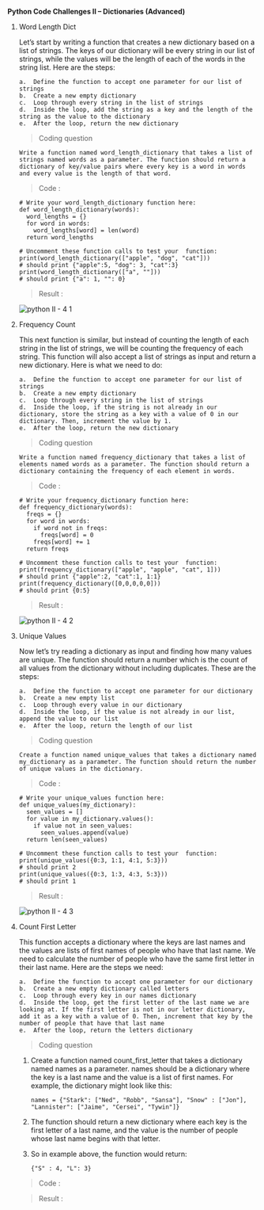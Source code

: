 **Python Code Challenges II – Dictionaries (Advanced)**

1.  Word Length Dict

    Let’s start by writing a function that creates a new dictionary based on a list of strings. The keys of our dictionary will be every string in our list of strings, while the values will be the length of each of the words in the string list. Here are the steps:

        a.  Define the function to accept one parameter for our list of strings
        b.  Create a new empty dictionary
        c.  Loop through every string in the list of strings
        d.  Inside the loop, add the string as a key and the length of the string as the value to the dictionary
        e.  After the loop, return the new dictionary

    >   Coding question

        Write a function named word_length_dictionary that takes a list of strings named words as a parameter. The function should return a dictionary of key/value pairs where every key is a word in words and every value is the length of that word.

    >   Code    :

        # Write your word_length_dictionary function here:
        def word_length_dictionary(words):
          word_lengths = {}
          for word in words:
            word_lengths[word] = len(word)
          return word_lengths

        # Uncomment these function calls to test your  function:
        print(word_length_dictionary(["apple", "dog", "cat"]))
        # should print {"apple":5, "dog": 3, "cat":3}
        print(word_length_dictionary(["a", ""]))
        # should print {"a": 1, "": 0}

    >   Result  :

    ![python II - 4 1](https://user-images.githubusercontent.com/74751990/203868526-4d4581d3-5776-4477-bff1-3c0e3348dbc6.jpg)

2.  Frequency Count

    This next function is similar, but instead of counting the length of each string in the list of strings, we will be counting the frequency of each string. This function will also accept a list of strings as input and return a new dictionary. Here is what we need to do:

        a.  Define the function to accept one parameter for our list of strings
        b.  Create a new empty dictionary
        c.  Loop through every string in the list of strings
        d.  Inside the loop, if the string is not already in our dictionary, store the string as a key with a value of 0 in our dictionary. Then, increment the value by 1.
        e.  After the loop, return the new dictionary

    >   Coding question

        Write a function named frequency_dictionary that takes a list of elements named words as a parameter. The function should return a dictionary containing the frequency of each element in words.

    >   Code    :

        # Write your frequency_dictionary function here:
        def frequency_dictionary(words):
          freqs = {}
          for word in words:
            if word not in freqs:
              freqs[word] = 0
            freqs[word] += 1
          return freqs

        # Uncomment these function calls to test your  function:
        print(frequency_dictionary(["apple", "apple", "cat", 1]))
        # should print {"apple":2, "cat":1, 1:1}
        print(frequency_dictionary([0,0,0,0,0]))
        # should print {0:5}

    >   Result  :

    ![python II - 4 2](https://user-images.githubusercontent.com/74751990/203868897-bb83bbfe-d4fd-4e3e-ab5f-e0c24dcb0ab9.jpg)

3.  Unique Values

    Now let’s try reading a dictionary as input and finding how many values are unique. The function should return a number which is the count of all values from the dictionary without including duplicates. These are the steps:

        a.  Define the function to accept one parameter for our dictionary
        b.  Create a new empty list
        c.  Loop through every value in our dictionary
        d.  Inside the loop, if the value is not already in our list, append the value to our list
        e.  After the loop, return the length of our list

    >   Coding question

        Create a function named unique_values that takes a dictionary named my_dictionary as a parameter. The function should return the number of unique values in the dictionary.

    >   Code    :

        # Write your unique_values function here:
        def unique_values(my_dictionary):
          seen_values = []
          for value in my_dictionary.values():
            if value not in seen_values:
              seen_values.append(value)
          return len(seen_values)

        # Uncomment these function calls to test your  function:
        print(unique_values({0:3, 1:1, 4:1, 5:3}))
        # should print 2
        print(unique_values({0:3, 1:3, 4:3, 5:3}))
        # should print 1

    >   Result  :

    ![python II - 4 3](https://user-images.githubusercontent.com/74751990/204062922-b4cd40fb-b7ca-46c6-8be9-33e12e3d5bd1.jpg)

4.  Count First Letter

    This function accepts a dictionary where the keys are last names and the values are lists of first names of people who have that last name. We need to calculate the number of people who have the same first letter in their last name. Here are the steps we need:

        a.  Define the function to accept one parameter for our dictionary
        b.  Create a new empty dictionary called letters
        c.  Loop through every key in our names dictionary
        d.  Inside the loop, get the first letter of the last name we are looking at. If the first letter is not in our letter dictionary, add it as a key with a value of 0. Then, increment that key by the number of people that have that last name
        e.  After the loop, return the letters dictionary

    >   Coding question

    1.  Create a function named count_first_letter that takes a dictionary named names as a parameter. names should be a dictionary where the key is a last name and the value is a list of first names. For example, the dictionary might look like this:

            names = {"Stark": ["Ned", "Robb", "Sansa"], "Snow" : ["Jon"], "Lannister": ["Jaime", "Cersei", "Tywin"]}

    2.  The function should return a new dictionary where each key is the first letter of a last name, and the value is the number of people whose last name begins with that letter.

    3.  So in example above, the function would return:

            {"S" : 4, "L": 3}

    >   Code    :



    >   Result  :

